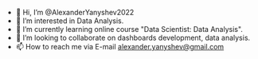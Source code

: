 - 👋 Hi, I’m @AlexanderYanyshev2022
- 👀 I’m interested in Data Analysis.
- 🌱 I’m currently learning online course "Data Scientist: Data Analysis".
- 💞️ I’m looking to collaborate on dashboards development, data analysis.
- 📫 How to reach me via E-mail alexander.yanyshev@gmail.com

<!---
AlexanderYanyshev2022/AlexanderYanyshev2022 is a ✨ special ✨ repository because its `README.md` (this file) appears on your GitHub profile.
You can click the Preview link to take a look at your changes.
--->

